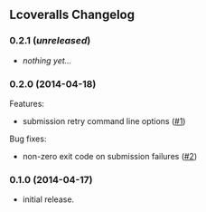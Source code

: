 ## Lcoveralls Changelog

### 0.2.1 (_unreleased_)
- _nothing yet..._

### 0.2.0 (2014-04-18)
Features:
- submission retry command line options ([#1](../../issues/1))

Bug fixes:
- non-zero exit code on submission failures ([#2](../../issues/2))

### 0.1.0 (2014-04-17)
- initial release.
